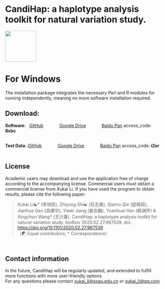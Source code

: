 # CandiHap: a haplotype analysis toolkit for natural variation study.

<img src="https://github.com/xukaili/CandiHap/blob/master/Figures/logo_win.gif" width="100" height="100">

# For Windows
The installation package integrates the necessary Perl and R modules for running independently, meaning no more software installation required.</br>

## Download:
**Software**:   [GitHub](https://github.com/xukaili/CandiHap/raw/master/Windows_X64/CandiHap_Setup-1.0.1.exe)             [Google Drive](https://drive.google.com/file/d/1gspSamGaO3xOOMzm6cAJ2ysmVMP09PKp/view?usp=sharing)             [Baidu Pan](https://pan.baidu.com/s/18hMy5D9WhbMoDzR-q2z5ZA) access_code: **8xbc**</br></br>

**Test Data**: [GitHub](https://github.com/xukaili/CandiHap/raw/master/test_data.zip)             [Google Drive](https://drive.google.com/file/d/1L2FTr1ktxU5Jgkuk4QXIJIMHHSzri9l4/view?usp=sharing)             [Baidu Pan](https://pan.baidu.com/s/1X4Tu1ha6d1caC518CBSHVA) access_code: **i2sr**</br></br>



## License
Academic users may download and use the application free of charge according to the accompanying license. Commercial users must obtain a commercial license from Xukai Li. If you have used the program to obtain results, please cite the following paper:</br>

> Xukai Li☯* (李旭凯), Zhiyong Shi☯ (石志勇), Qianru Qie (郄倩茹), Jianhua Gao (高建华), Yiwei Jiang (姜亦巍), Yuanhuai Han (韩渊怀) & Xingchun Wang* (王兴春). CandiHap: a haplotype analysis toolkit for natural variation study. bioRxiv 2020.02.27.967539. doi: https://doi.org/10.1101/2020.02.27.967539</br>
> （☯ Equal contributors; * Correspondence）</br>
</br>

## Contact information
In the future, CandiHap will be regularly updated, and extended to fulfill more functions with more user-friendly options.</br>
For any questions please contact xukai_li@sxau.edu.cn or xukai_li@qq.com </br>
